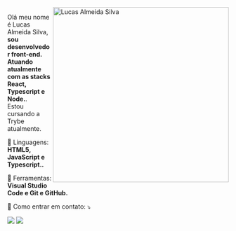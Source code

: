 <img src="https://raw.githubusercontent.com/MicaelliMedeiros/micaellimedeiros/master/image/computer-illustration.png" min-width="400px" max-width="400px" width="400px" align="right" alt="Lucas Almeida Silva">

<p align="left"> 
  Olá meu nome é Lucas Almeida Silva, <strong>sou desenvolvedor front-end. Atuando atualmente com as stacks React, Typescript e Node.</strong>.<br>
  Estou cursando a Trybe atualmente.
</p>

<p align="left">
  🦄 Linguagens: <strong>HTML5, JavaScript e Typescript..</strong>
</p>

<p align="left">
  💼 Ferramentas: <strong>Visual Studio Code e Git e GitHub.</strong>
</p>

<p align="left">
  💌 Como entrar em contato: ⤵️
</p>

<p align="left">
  <a href="mailto:lucasalmeidavzp20@gmail.com" alt="Gmail">
  <img src="https://img.shields.io/badge/-Gmail-FF0000?style=flat-square&labelColor=FF0000&logo=gmail&logoColor=white&link=mailto:lucasalmeidavzp20@gmail.com" /></a>

 <a href="https://www.linkedin.com/in/lucas-silva21/" alt="LinkdIn"> 
    <img src="https://img.shields.io/badge/LinkedIn-0077B5?style=flat-square&logo=linkedin&logoColor=white&link=https://www.linkedin.com/in/lucas-silva21"/></a>

</a>
</p>  
